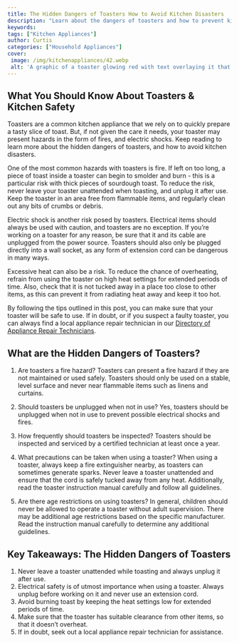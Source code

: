 ```yaml
---
title: The Hidden Dangers of Toasters How to Avoid Kitchen Disasters
description: "Learn about the dangers of toasters and how to prevent kitchen disasters Discover why toaster safety is essential for protecting you and your family from potential hazards"
keywords: 
tags: ["Kitchen Appliances"]
author: Curtis
categories: ["Household Appliances"]
cover: 
 image: /img/kitchenappliances/42.webp
 alt: 'A graphic of a toaster glowing red with text overlaying it that reads The Hidden Dangers of Toasters How to Avoid Kitchen Disasters'
---
```

## What You Should Know About Toasters & Kitchen Safety

Toasters are a common kitchen appliance that we rely on to quickly prepare a tasty slice of toast. But, if not given the care it needs, your toaster may present hazards in the form of fires, and electric shocks. Keep reading to learn more about the hidden dangers of toasters, and how to avoid kitchen disasters.

One of the most common hazards with toasters is fire. If left on too long, a piece of toast inside a toaster can begin to smolder and burn - this is a particular risk with thick pieces of sourdough toast. To reduce the risk, never leave your toaster unattended when toasting, and unplug it after use. Keep the toaster in an area free from flammable items, and regularly clean out any bits of crumbs or debris.

Electric shock is another risk posed by toasters. Electrical items should always be used with caution, and toasters are no exception. If you’re working on a toaster for any reason, be sure that it and its cable are unplugged from the power source. Toasters should also only be plugged directly into a wall socket, as any form of extension cord can be dangerous in many ways.

Excessive heat can also be a risk. To reduce the chance of overheating, refrain from using the toaster on high heat settings for extended periods of time. Also, check that it is not tucked away in a place too close to other items, as this can prevent it from radiating heat away and keep it too hot.

By following the tips outlined in this post, you can make sure that your toaster will be safe to use. If in doubt, or if you suspect a faulty toaster, you can always find a local appliance repair technician in our [Directory of Appliance Repair Technicians](./pages/appliance-repair-technicians).

## What are the Hidden Dangers of Toasters?

1. Are toasters a fire hazard?
Toasters can present a fire hazard if they are not maintained or used safely. Toasters should only be used on a stable, level surface and never near flammable items such as linens and curtains. 

2. Should toasters be unplugged when not in use?
Yes, toasters should be unplugged when not in use to prevent possible electrical shocks and fires.

3. How frequently should toasters be inspected?
Toasters should be inspected and serviced by a certified technician at least once a year.

4. What precautions can be taken when using a toaster?
When using a toaster, always keep a fire extinguisher nearby, as toasters can sometimes generate sparks. Never leave a toaster unattended and ensure that the cord is safely tucked away from any heat. Additionally, read the toaster instruction manual carefully and follow all guidelines.

5. Are there age restrictions on using toasters?
In general, children should never be allowed to operate a toaster without adult supervision. There may be additional age restrictions based on the specific manufacturer. Read the instruction manual carefully to determine any additional guidelines.

## Key Takeaways: The Hidden Dangers of Toasters

1. Never leave a toaster unattended while toasting and always unplug it after use. 
2. Electrical safety is of utmost importance when using a toaster. Always unplug before working on it and never use an extension cord. 
3. Avoid burning toast by keeping the heat settings low for extended periods of time.
4. Make sure that the toaster has suitable clearance from other items, so that it doesn’t overheat.
5. If in doubt, seek out a local appliance repair technician for assistance.
